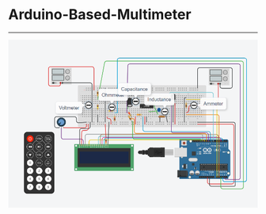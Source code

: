 # Arduino-Based-Multimeter

-------------------------------------------------------------------

![Readme-image](https://github.com/deepakshisud/Arduino-Based-Multimeter/blob/master/Circuit.png)
